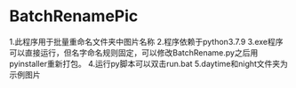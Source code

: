 # BatchRenamePic
1.此程序用于批量重命名文件夹中图片名称
2.程序依赖于python3.7.9
3.exe程序可以直接运行，但名字命名规则固定，可以修改BatchRename.py之后用pyinstaller重新打包。
4.运行py脚本可以双击run.bat
5.daytime和night文件夹为示例图片
